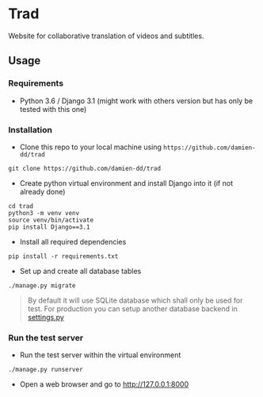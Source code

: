 # Trad
Website for collaborative translation of videos and subtitles.


## Usage

### Requirements
- Python 3.6 / Django 3.1 (might work with others version but has only be tested with this one)

### Installation
- Clone this repo to your local machine using `https://github.com/damien-dd/trad`
```
git clone https://github.com/damien-dd/trad
```

- Create python virtual environment and install Django into it (if not already done)
```
cd trad
python3 -m venv venv
source venv/bin/activate
pip install Django==3.1
```

- Install all required dependencies 
```
pip install -r requirements.txt
```

- Set up and create all database tables
```
./manage.py migrate
```
> By default it will use SQLite database which shall only be used for test. For production you can setup another database backend in [settings.py](trad/settings.py)


### Run the test server
- Run the test server within the virtual environment
```
./manage.py runserver
```

- Open a web browser and go to http://127.0.0.1:8000

